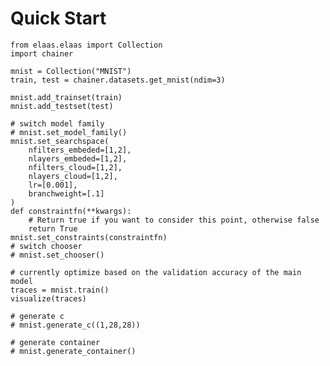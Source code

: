 # Quick Start
    
    from elaas.elaas import Collection
    import chainer

    mnist = Collection("MNIST")
    train, test = chainer.datasets.get_mnist(ndim=3)

    mnist.add_trainset(train)
    mnist.add_testset(test)
    
    # switch model family
    # mnist.set_model_family() 
    mnist.set_searchspace(
        nfilters_embeded=[1,2],
        nlayers_embeded=[1,2],
        nfilters_cloud=[1,2],
        nlayers_cloud=[1,2],
        lr=[0.001],
        branchweight=[.1]
    )
    def constraintfn(**kwargs):
        # Return true if you want to consider this point, otherwise false
        return True
    mnist.set_constraints(constraintfn)
    # switch chooser
    # mnist.set_chooser()
    
    # currently optimize based on the validation accuracy of the main model
    traces = mnist.train()
    visualize(traces)
    
    # generate c
    # mnist.generate_c((1,28,28))
    
    # generate container
    # mnist.generate_container()